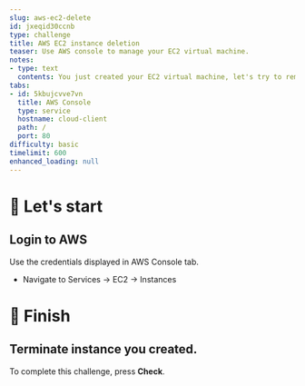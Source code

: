 ```yaml
---
slug: aws-ec2-delete
id: jxeqid30ccnb
type: challenge
title: AWS EC2 instance deletion
teaser: Use AWS console to manage your EC2 virtual machine.
notes:
- type: text
  contents: You just created your EC2 virtual machine, let's try to remove it!
tabs:
- id: 5kbujcvve7vn
  title: AWS Console
  type: service
  hostname: cloud-client
  path: /
  port: 80
difficulty: basic
timelimit: 600
enhanced_loading: null
---
```


🚀 Let's start
==============

## Login to AWS

Use the credentials displayed in AWS Console tab.

- Navigate to Services -> EC2 -> Instances

🏁 Finish
=========

## Terminate instance you created.

To complete this challenge, press **Check**.
